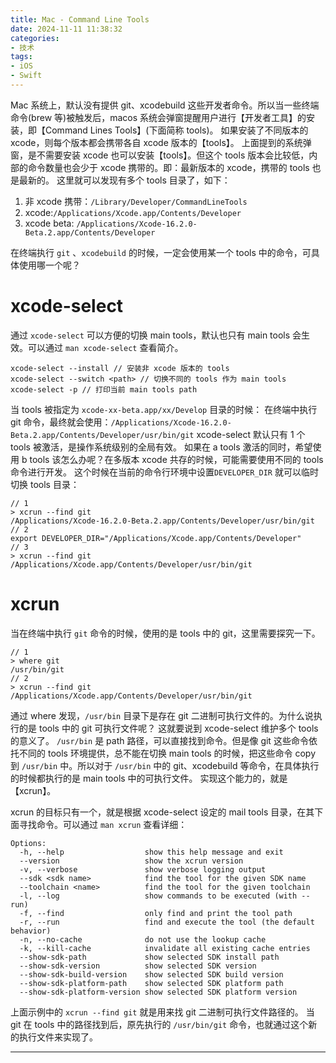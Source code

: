 ```yaml
---
title: Mac - Command Line Tools
date: 2024-11-11 11:38:32
categories:
- 技术
tags:
- iOS
- Swift
---
```


Mac 系统上，默认没有提供 git、xcodebuild 这些开发者命令。所以当一些终端命令(brew 等)被触发后，macos 系统会弹窗提醒用户进行【开发者工具】的安装，即【Command Lines Tools】(下面简称 tools)。
如果安装了不同版本的 xcode，则每个版本都会携带各自 xcode 版本的【tools】。
上面提到的系统弹窗，是不需要安装 xcode 也可以安装【tools】。但这个 tools 版本会比较低，内部的命令数量也会少于 xcode 携带的。即：最新版本的 xcode，携带的 tools 也是最新的。
这里就可以发现有多个 tools 目录了，如下：
1. 非 xcode 携带：`/Library/Developer/CommandLineTools`
2. xcode:`/Applications/Xcode.app/Contents/Developer`
3. xcode beta: `/Applications/Xcode-16.2.0-Beta.2.app/Contents/Developer`

在终端执行 `git` 、`xcodebuild` 的时候，一定会使用某一个 tools 中的命令，可具体使用哪一个呢？

<!-- more -->

# xcode-select

通过 `xcode-select` 可以方便的切换 main tools，默认也只有 main tools 会生效。可以通过 `man xcode-select` 查看简介。

```
xcode-select --install // 安装非 xcode 版本的 tools
xcode-select --switch <path> // 切换不同的 tools 作为 main tools
xcode-select -p // 打印当前 main tools path
```

当 tools 被指定为 `xcode-xx-beta.app/xx/Develop` 目录的时候：
在终端中执行 git 命令，最终就会使用：`/Applications/Xcode-16.2.0-Beta.2.app/Contents/Developer/usr/bin/git`
xcode-select 默认只有 1 个 tools 被激活，是操作系统级别的全局有效。
如果在 a tools 激活的同时，希望使用 b tools 该怎么办呢？在多版本 xcode 共存的时候，可能需要使用不同的 tools 命令进行开发。
这个时候在当前的命令行环境中设置`DEVELOPER_DIR` 就可以临时切换 tools 目录：

```
// 1
> xcrun --find git
/Applications/Xcode-16.2.0-Beta.2.app/Contents/Developer/usr/bin/git
// 2
export DEVELOPER_DIR="/Applications/Xcode.app/Contents/Developer"
// 3
> xcrun --find git
/Applications/Xcode.app/Contents/Developer/usr/bin/git
```

# xcrun

当在终端中执行 `git` 命令的时候，使用的是 tools 中的 git，这里需要探究一下。

```
// 1
> where git
/usr/bin/git
// 2
> xcrun --find git
/Applications/Xcode.app/Contents/Developer/usr/bin/git
```

通过 where 发现，`/usr/bin` 目录下是存在 git 二进制可执行文件的。为什么说执行的是 tools 中的 git 可执行文件呢？
这就要说到 xcode-select 维护多个 tools 的意义了。
`/usr/bin` 是 path 路径，可以直接找到命令。但是像 git 这些命令依托不同的 tools 环境提供，总不能在切换 main tools 的时候，把这些命令 copy 到 `/usr/bin` 中。所以对于 `/usr/bin` 中的 git、xcodebuild 等命令，在具体执行的时候都执行的是 main tools 中的可执行文件。
实现这个能力的，就是 【xcrun】。

xcrun 的目标只有一个，就是根据 xcode-select 设定的 mail tools 目录，在其下面寻找命令。可以通过 `man xcrun` 查看详细：

```
Options:
  -h, --help                  show this help message and exit
  --version                   show the xcrun version
  -v, --verbose               show verbose logging output
  --sdk <sdk name>            find the tool for the given SDK name
  --toolchain <name>          find the tool for the given toolchain
  -l, --log                   show commands to be executed (with --run)
  -f, --find                  only find and print the tool path
  -r, --run                   find and execute the tool (the default behavior)
  -n, --no-cache              do not use the lookup cache
  -k, --kill-cache            invalidate all existing cache entries
  --show-sdk-path             show selected SDK install path
  --show-sdk-version          show selected SDK version
  --show-sdk-build-version    show selected SDK build version
  --show-sdk-platform-path    show selected SDK platform path
  --show-sdk-platform-version show selected SDK platform version
```

上面示例中的 `xcrun --find git` 就是用来找 git 二进制可执行文件路径的。
当 git 在 tools 中的路径找到后，原先执行的 `/usr/bin/git` 命令，也就通过这个新的执行文件来实现了。

___


